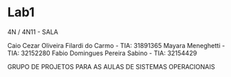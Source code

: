 # Lab1

4N / 4N11 - SALA

Caio Cezar Oliveira Filardi do Carmo - TIA: 31891365
Mayara Meneghetti - TIA: 32152280
Fabio Domingues Pereira Sabino - TIA: 32154429

GRUPO DE PROJETOS PARA AS AULAS DE SISTEMAS OPERACIONAIS

